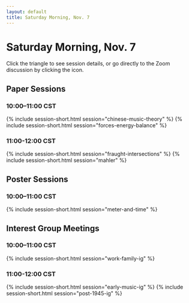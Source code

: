 ```yaml
---
layout: default
title: Saturday Morning, Nov. 7
---
```


# Saturday Morning, Nov. 7

Click the triangle to see session details, or go directly to the Zoom discussion by clicking the <i class="fas fa-video"></i> icon.

## Paper Sessions

### 10:00–11:00 CST
{% include session-short.html session="chinese-music-theory" %}
{% include session-short.html session="forces-energy-balance" %}

### 11:00-12:00 CST
{% include session-short.html session="fraught-intersections" %}
{% include session-short.html session="mahler" %}


## Poster Sessions

### 10:00–11:00 CST
{% include session-short.html session="meter-and-time" %}


## Interest Group Meetings
### 10:00–11:00 CST
{% include session-short.html session="work-family-ig" %}

### 11:00-12:00 CST
{% include session-short.html session="early-music-ig" %}
{% include session-short.html session="post-1945-ig" %}


